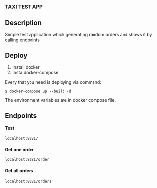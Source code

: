 ### TAXI TEST APP

## Description
Simple test application which generating random orders and shows it by calling endpoints

## Deploy

1) Install docker
2) Insta docker-compose

Every that you need is deploying via command:

`$ docker-compose up --build -d`

The environment variables are in docker compose file.

## Endpoints

#### Test
```
localhost:8081/
```

#### Get one order
```
localhost:8081/order
```

#### Get all orders
```
localhost:8081/orders
```